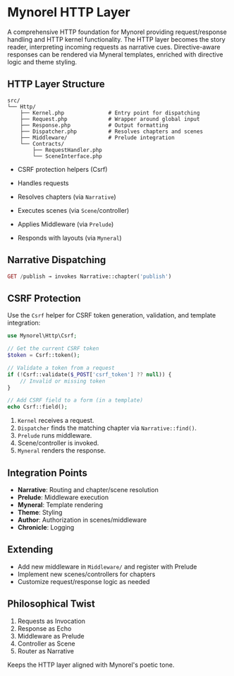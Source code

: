 # Mynorel HTTP Layer

A comprehensive HTTP foundation for Mynorel providing request/response handling and HTTP kernel functionality. The HTTP layer becomes the story reader, interpreting incoming requests as narrative cues. Directive-aware responses can be rendered via Myneral templates, enriched with directive logic and theme styling.

## HTTP Layer Structure

```
src/
└── Http/
    ├── Kernel.php              # Entry point for dispatching
    ├── Request.php             # Wrapper around global input
    ├── Response.php            # Output formatting
    ├── Dispatcher.php          # Resolves chapters and scenes
    ├── Middleware/             # Prelude integration
    └── Contracts/
        ├── RequestHandler.php
        └── SceneInterface.php
```


- CSRF protection helpers (Csrf)

- Handles requests
- Resolves chapters (via `Narrative`)
- Executes scenes (via `Scene`/controller)
- Applies Middleware (via `Prelude`)
- Responds with layouts (via `Myneral`)

## Narrative Dispatching

```php
GET /publish → invokes Narrative::chapter('publish')
```


## CSRF Protection

Use the `Csrf` helper for CSRF token generation, validation, and template integration:

```php
use Mynorel\Http\Csrf;

// Get the current CSRF token
$token = Csrf::token();

// Validate a token from a request
if (!Csrf::validate($_POST['csrf_token'] ?? null)) {
    // Invalid or missing token
}

// Add CSRF field to a form (in a template)
echo Csrf::field();
```

1. `Kernel` receives a request.
2. `Dispatcher` finds the matching chapter via `Narrative::find()`.
3. `Prelude` runs middleware.
4. Scene/controller is invoked.
5. `Myneral` renders the response.

## Integration Points

- **Narrative**: Routing and chapter/scene resolution
- **Prelude**: Middleware execution
- **Myneral**: Template rendering
- **Theme**: Styling
- **Author**: Authorization in scenes/middleware
- **Chronicle**: Logging

## Extending

- Add new middleware in `Middleware/` and register with Prelude
- Implement new scenes/controllers for chapters
- Customize request/response logic as needed

## Philosophical Twist

1. Requests as Invocation
2. Response as Echo
3. Middleware as Prelude
4. Controller as Scene
5. Router as Narrative

Keeps the HTTP layer aligned with Mynorel's poetic tone.